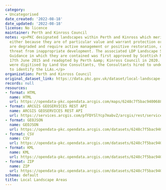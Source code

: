 ```yaml
---
category:
- Uncategorised
date_created: '2022-08-18'
date_updated: '2022-08-18'
license: No licence
maintainer: Perth and Kinross Council
notes: <p>PKC designated landscapes within Perth and Kinross which merit special attention,
  either because they are of particular value and warrant protection or because they
  are degraded and require active management or positive restoration, or are under
  threat from inappropriate development. The associated LDP Landscape Supplementary
  Guidance in which they are contained was first approved by Scottish Ministers on
  17th June 2015 and readopted by Perth &amp; Kinross Council in 2020. The polygons
  were digitised by Land Use Consultants, the Consultants hired to undertake the study
  to identify the LLAs.</p>
organization: Perth and Kinross Council
original_dataset_link: https://data.pkc.gov.uk/dataset/local-landscape-areas
records: null
resources:
- format: HTML
  name: HTML
  url: https://opendata-pkc.opendata.arcgis.com/maps/6248c7f5bac94006888f68f7d8457ea2_0
- format: ARCGIS GEOSERVICES REST API
  name: ARCGIS GEOSERVICES REST API
  url: https://services.arcgis.com/pfFDYSlYcp7mabvZ/arcgis/rest/services/Local_Landscape_Areas/FeatureServer/0
- format: GEOJSON
  name: GEOJSON
  url: https://opendata-pkc.opendata.arcgis.com/datasets/6248c7f5bac94006888f68f7d8457ea2_0.geojson?outSR=%7B%22latestWkid%22%3A27700%2C%22wkid%22%3A27700%7D
- format: CSV
  name: CSV
  url: https://opendata-pkc.opendata.arcgis.com/datasets/6248c7f5bac94006888f68f7d8457ea2_0.csv?outSR=%7B%22latestWkid%22%3A27700%2C%22wkid%22%3A27700%7D
- format: KML
  name: KML
  url: https://opendata-pkc.opendata.arcgis.com/datasets/6248c7f5bac94006888f68f7d8457ea2_0.kml?outSR=%7B%22latestWkid%22%3A27700%2C%22wkid%22%3A27700%7D
- format: ZIP
  name: ZIP
  url: https://opendata-pkc.opendata.arcgis.com/datasets/6248c7f5bac94006888f68f7d8457ea2_0.zip?outSR=%7B%22latestWkid%22%3A27700%2C%22wkid%22%3A27700%7D
schema: default
title: Local Landscape Areas
---
```

